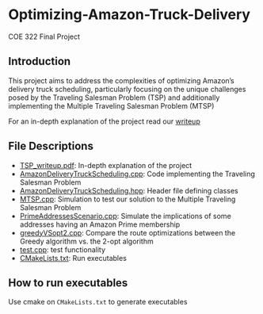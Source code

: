 # Optimizing-Amazon-Truck-Delivery
COE 322 Final Project
## Introduction
This project aims to address the complexities of optimizing Amazon’s delivery truck scheduling, particularly focusing on the unique challenges posed by the Traveling Salesman Problem (TSP) and additionally implementing the Multiple Traveling Salesman Problem (MTSP)

For an in-depth explanation of the project read our [writeup](TSP_writeup.pdf)

## File Descriptions
- [TSP_writeup.pdf](TSP_writeup.pdf): In-depth explanation of the project
- [AmazonDeliveryTruckScheduling.cpp](AmazonDeliveryTruckScheduling.cpp): Code implementing the Traveling Salesman Problem
- [AmazonDeliveryTruckScheduling.hpp](AmazonDeliveryTruckScheduling.hpp): Header file defining classes 
- [MTSP.cpp](MTSP.cpp): Simulation to test our solution to the Multiple Traveling Salesman Problem
- [PrimeAddressesScenario.cpp](PrimeAddressesScenario.cpp): Simulate the implications of some addresses having an Amazon Prime membership
- [greedyVSopt2.cpp](greedyVSopt2.cpp): Compare the route optimizations between the Greedy algorithm vs. the 2-opt algorithm
- [test.cpp](test.cpp): test functionality
- [CMakeLists.txt](CMakeLists.txt): Run executables

## How to run executables
Use cmake on `CMakeLists.txt` to generate executables
